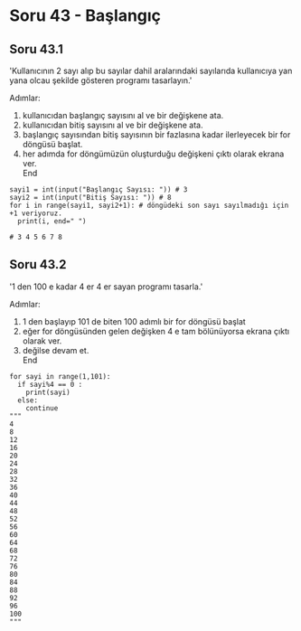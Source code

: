 # Soru 43 - Başlangıç



## Soru 43.1

'Kullanıcının 2 sayı alıp bu sayılar dahil aralarındaki sayılarıda kullanıcıya yan yana olcau şekilde gösteren programı tasarlayın.'


Adımlar:
1. kullanıcıdan başlangıç sayısını al ve bir değişkene ata.
2. kullanıcıdan bitiş sayısını al ve bir değişkene ata.
3. başlangıç sayısından bitiş sayısının bir fazlasına kadar ilerleyecek bir for döngüsü başlat.
4. her adımda for döngümüzün oluşturduğu değişkeni çıktı olarak ekrana ver. <br>
End

```
sayi1 = int(input("Başlangıç Sayısı: ")) # 3
sayi2 = int(input("Bitiş Sayısı: ")) # 8
for i in range(sayi1, sayi2+1): # döngüdeki son sayı sayılmadığı için +1 veriyoruz.
  print(i, end=" ")

# 3 4 5 6 7 8 
```


## Soru 43.2

'1 den 100 e kadar 4 er 4 er sayan programı tasarla.'


Adımlar:
1. 1 den başlayıp 101 de biten 100 adımlı bir for döngüsü başlat
2. eğer for döngüsünden gelen değişken 4 e tam bölünüyorsa ekrana çıktı olarak ver.
3. değilse devam et. <br>
End

```
for sayi in range(1,101):
  if sayi%4 == 0 :
    print(sayi)
  else:
    continue
"""
4
8
12
16
20
24
28
32
36
40
44
48
52
56
60
64
68
72
76
80
84
88
92
96
100
"""
```

